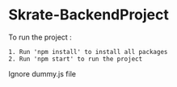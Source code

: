 # Skrate-BackendProject

To run the project :

    1. Run 'npm install' to install all packages
    2. Run 'npm start' to run the project
    
Ignore dummy.js file

